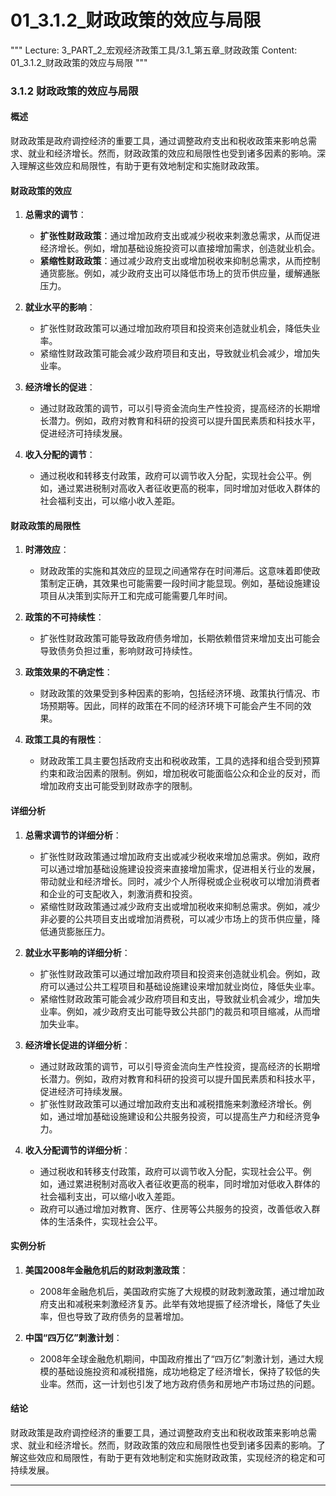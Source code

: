 # 01_3.1.2_财政政策的效应与局限

"""
Lecture: 3_PART_2_宏观经济政策工具/3.1_第五章_财政政策
Content: 01_3.1.2_财政政策的效应与局限
"""

### 3.1.2 财政政策的效应与局限

#### 概述

财政政策是政府调控经济的重要工具，通过调整政府支出和税收政策来影响总需求、就业和经济增长。然而，财政政策的效应和局限性也受到诸多因素的影响。深入理解这些效应和局限性，有助于更有效地制定和实施财政政策。

#### 财政政策的效应

1. **总需求的调节**：
   - **扩张性财政政策**：通过增加政府支出或减少税收来刺激总需求，从而促进经济增长。例如，增加基础设施投资可以直接增加需求，创造就业机会。
   - **紧缩性财政政策**：通过减少政府支出或增加税收来抑制总需求，从而控制通货膨胀。例如，减少政府支出可以降低市场上的货币供应量，缓解通胀压力。

2. **就业水平的影响**：
   - 扩张性财政政策可以通过增加政府项目和投资来创造就业机会，降低失业率。
   - 紧缩性财政政策可能会减少政府项目和支出，导致就业机会减少，增加失业率。

3. **经济增长的促进**：
   - 通过财政政策的调节，可以引导资金流向生产性投资，提高经济的长期增长潜力。例如，政府对教育和科研的投资可以提升国民素质和科技水平，促进经济可持续发展。

4. **收入分配的调节**：
   - 通过税收和转移支付政策，政府可以调节收入分配，实现社会公平。例如，通过累进税制对高收入者征收更高的税率，同时增加对低收入群体的社会福利支出，可以缩小收入差距。

#### 财政政策的局限性

1. **时滞效应**：
   - 财政政策的实施和其效应的显现之间通常存在时间滞后。这意味着即使政策制定正确，其效果也可能需要一段时间才能显现。例如，基础设施建设项目从决策到实际开工和完成可能需要几年时间。

2. **政策的不可持续性**：
   - 扩张性财政政策可能导致政府债务增加，长期依赖借贷来增加支出可能会导致债务负担过重，影响财政可持续性。

3. **政策效果的不确定性**：
   - 财政政策的效果受到多种因素的影响，包括经济环境、政策执行情况、市场预期等。因此，同样的政策在不同的经济环境下可能会产生不同的效果。

4. **政策工具的有限性**：
   - 财政政策工具主要包括政府支出和税收政策，工具的选择和组合受到预算约束和政治因素的限制。例如，增加税收可能面临公众和企业的反对，而增加政府支出可能受到财政赤字的限制。

#### 详细分析

1. **总需求调节的详细分析**：
   - 扩张性财政政策通过增加政府支出或减少税收来增加总需求。例如，政府可以通过增加基础设施建设投资来直接增加需求，促进相关行业的发展，带动就业和经济增长。同时，减少个人所得税或企业税收可以增加消费者和企业的可支配收入，刺激消费和投资。
   - 紧缩性财政政策通过减少政府支出或增加税收来抑制总需求。例如，减少非必要的公共项目支出或增加消费税，可以减少市场上的货币供应量，降低通货膨胀压力。

2. **就业水平影响的详细分析**：
   - 扩张性财政政策可以通过增加政府项目和投资来创造就业机会。例如，政府可以通过公共工程项目和基础设施建设来增加就业岗位，降低失业率。
   - 紧缩性财政政策可能会减少政府项目和支出，导致就业机会减少，增加失业率。例如，减少政府支出可能导致公共部门的裁员和项目缩减，从而增加失业率。

3. **经济增长促进的详细分析**：
   - 通过财政政策的调节，可以引导资金流向生产性投资，提高经济的长期增长潜力。例如，政府对教育和科研的投资可以提升国民素质和科技水平，促进经济可持续发展。
   - 扩张性财政政策可以通过增加政府支出和减税措施来刺激经济增长。例如，通过增加基础设施建设和公共服务投资，可以提高生产力和经济竞争力。

4. **收入分配调节的详细分析**：
   - 通过税收和转移支付政策，政府可以调节收入分配，实现社会公平。例如，通过累进税制对高收入者征收更高的税率，同时增加对低收入群体的社会福利支出，可以缩小收入差距。
   - 政府可以通过增加对教育、医疗、住房等公共服务的投资，改善低收入群体的生活条件，实现社会公平。

#### 实例分析

1. **美国2008年金融危机后的财政刺激政策**：
   - 2008年金融危机后，美国政府实施了大规模的财政刺激政策，通过增加政府支出和减税来刺激经济复苏。此举有效地提振了经济增长，降低了失业率，但也导致了政府债务的显著增加。

2. **中国“四万亿”刺激计划**：
   - 2008年全球金融危机期间，中国政府推出了“四万亿”刺激计划，通过大规模的基础设施投资和减税措施，成功地稳定了经济增长，保持了较低的失业率。然而，这一计划也引发了地方政府债务和房地产市场过热的问题。

#### 结论

财政政策是政府调控经济的重要工具，通过调整政府支出和税收政策来影响总需求、就业和经济增长。然而，财政政策的效应和局限性也受到诸多因素的影响。了解这些效应和局限性，有助于更有效地制定和实施财政政策，实现经济的稳定和可持续发展。

---
